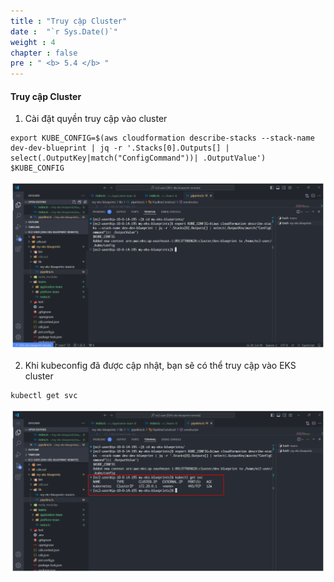 ```yaml
---
title : "Truy cập Cluster"
date :  "`r Sys.Date()`" 
weight : 4 
chapter : false
pre : " <b> 5.4 </b> "
---
```


#### Truy cập Cluster

1.  Cài đặt quyền truy cập vào cluster

```
export KUBE_CONFIG=$(aws cloudformation describe-stacks --stack-name dev-dev-blueprint | jq -r '.Stacks[0].Outputs[] | select(.OutputKey|match("ConfigCommand"))| .OutputValue')
$KUBE_CONFIG
```

![Create Workspace](/public/images/5-deploymentpipeline/5.4-accessingthecluster/001-accessingthecluster.png?featherlight=false&width=90pc)

2.  Khi kubeconfig đã được cập nhật, bạn sẽ có thể truy cập vào EKS cluster

```
kubectl get svc
```

![Create Workspace](/public/images/5-deploymentpipeline/5.4-accessingthecluster/002-accessingthecluster.png?featherlight=false&width=90pc)